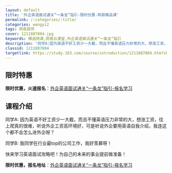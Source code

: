 ```yaml
---
layout: default
title: '外企英语面试通关“一条龙”指引-限时优惠-网易精品课'
permalink: /:categories/:title/
categories: wangyi2
tags: 网易提供
cover: 1211887804.jpg
keywords: 精选网课,网易云课堂,外企英语面试通关“一条龙”指引
description: '同学A:因为英语不好工资少一大截，而且不懂英语压力非常的大，想涨工资，往上爬真的很难，听说外企工资高环境好，可是听说外企'
classid: 1211887804
targetlink: https://study.163.com/course/introduction/1211887804.htm?share=1&shareId=1025206652&utm_campaign=share&utm_medium=iphoneShare&utm_source=&utm_u=1025206652
---
```


## 限时特惠

**限时优惠，火速报名**：[外企英语面试通关“一条龙”指引-报名学习](https://study.163.com/course/introduction/1211887804.htm?share=1&shareId=1025206652&utm_campaign=share&utm_medium=iphoneShare&utm_source=&utm_u=1025206652)

## 课程介绍

同学A: 因为英语不好工资少一大截，而且不懂英语压力非常的大，想涨工资，往上爬真的很难，听说外企工资高环境好，可是听说外企要用英语自我介绍，我连这个都不会怎么进外企呀？

同学B: 我同学在行业最top的公司工作，我好羡慕呀！

快来学习英语面试攻略吧！为自己的未来的事业提前做准备！

**限时优惠，报名地址**：[外企英语面试通关“一条龙”指引-报名学习](https://study.163.com/course/introduction/1211887804.htm?share=1&shareId=1025206652&utm_campaign=share&utm_medium=iphoneShare&utm_source=&utm_u=1025206652)

